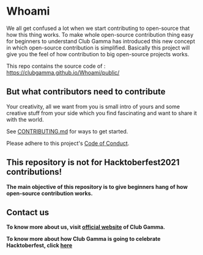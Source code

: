 
# Whoami

We all get confused a lot when we start contributing to open-source that how
this thing works. To make whole open-source contribution thing easy for beginners to understand
Club Gamma has introduced this new concept in which open-source contribution is simplified.
Basically this project will give you the feel of how contribution to big open-source projects works.

This repo contains the source code of : https://clubgamma.github.io/Whoami/public/

## But what contributors need to contribute

Your creativity, all we want from you is small intro of yours and some creative stuff from your side
which you find fascinating and want to share it with the world.


See [CONTRIBUTING.md](https://github.com/clubgamma/Whoami/blob/main/CONTRIBUTING.md) for ways to get started.

Please adhere to this project's [Code of Conduct](https://github.com/clubgamma/code-of-conduct).


  

## This repository is not for Hacktoberfest2021 contributions!

 **The main objective of this repository is to give beginners hang of how open-source contribution works.**


  
## Contact us

**To know more about us, visit [official website](https://clubgamma.github.io/) of Club Gamma.**

**To know more about how Club Gamma is going to celebrate Hacktoberfest, click [here](https://clubgamma.github.io/hacktoberfest2021/)**



  